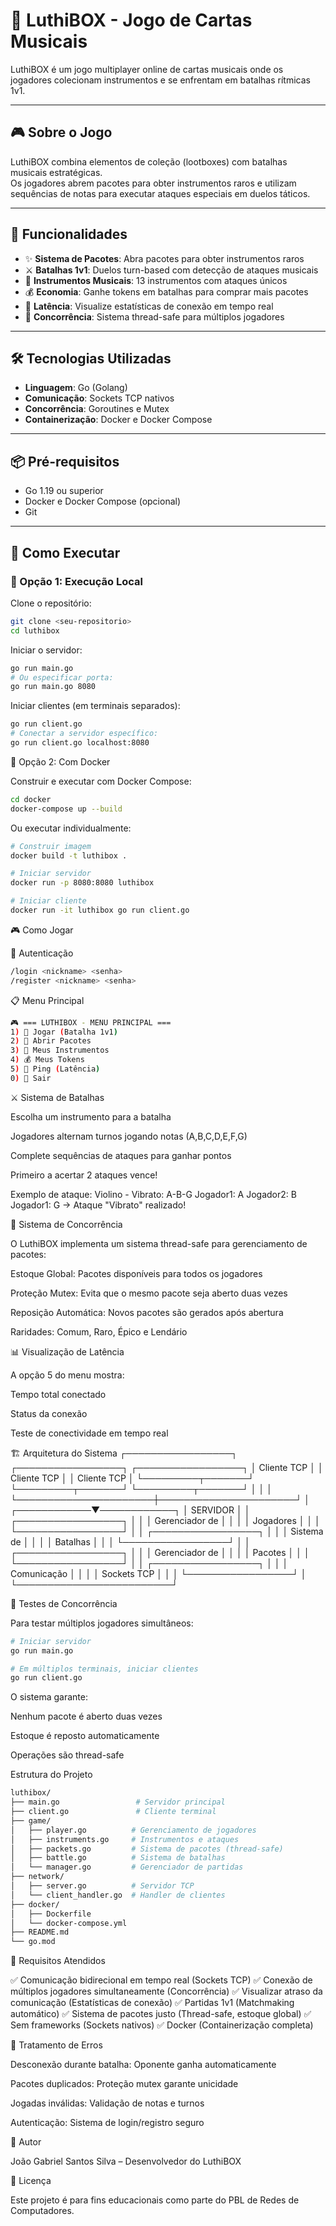# 🎵 LuthiBOX - Jogo de Cartas Musicais  

LuthiBOX é um jogo multiplayer online de cartas musicais onde os jogadores colecionam instrumentos e se enfrentam em batalhas rítmicas 1v1.  

---

## 🎮 Sobre o Jogo  
LuthiBOX combina elementos de coleção (lootboxes) com batalhas musicais estratégicas.  
Os jogadores abrem pacotes para obter instrumentos raros e utilizam sequências de notas para executar ataques especiais em duelos táticos.  

---

## 🚀 Funcionalidades  
- ✨ **Sistema de Pacotes**: Abra pacotes para obter instrumentos raros  
- ⚔️ **Batalhas 1v1**: Duelos turn-based com detecção de ataques musicais  
- 🎵 **Instrumentos Musicais**: 13 instrumentos com ataques únicos  
- 💰 **Economia**: Ganhe tokens em batalhas para comprar mais pacotes  
- 📡 **Latência**: Visualize estatísticas de conexão em tempo real  
- 🔄 **Concorrência**: Sistema thread-safe para múltiplos jogadores  

---

## 🛠️ Tecnologias Utilizadas  
- **Linguagem**: Go (Golang)  
- **Comunicação**: Sockets TCP nativos  
- **Concorrência**: Goroutines e Mutex  
- **Containerização**: Docker e Docker Compose  

---

## 📦 Pré-requisitos  
- Go 1.19 ou superior  
- Docker e Docker Compose (opcional)  
- Git  

---

## 🏃 Como Executar  

### 🔹 Opção 1: Execução Local  

Clone o repositório:  
```bash
git clone <seu-repositorio>
cd luthibox
```

Iniciar o servidor:
```bash
go run main.go
# Ou especificar porta:
go run main.go 8080
```

Iniciar clientes (em terminais separados):
```bash
go run client.go
# Conectar a servidor específico:
go run client.go localhost:8080
```

🔹 Opção 2: Com Docker

Construir e executar com Docker Compose:
```bash
cd docker
docker-compose up --build
```

Ou executar individualmente:
```bash
# Construir imagem
docker build -t luthibox .

# Iniciar servidor
docker run -p 8080:8080 luthibox

# Iniciar cliente
docker run -it luthibox go run client.go
```

🎮 Como Jogar

🔑 Autenticação
```bash
/login <nickname> <senha>
/register <nickname> <senha>
```

📋 Menu Principal
```bash
🎮 === LUTHIBOX - MENU PRINCIPAL ===
1) 🎲 Jogar (Batalha 1v1)
2) 🎁 Abrir Pacotes
3) 🎵 Meus Instrumentos
4) 💰 Meus Tokens
5) 📡 Ping (Latência)
0) 🚪 Sair
```

⚔️ Sistema de Batalhas

Escolha um instrumento para a batalha

Jogadores alternam turnos jogando notas (A,B,C,D,E,F,G)

Complete sequências de ataques para ganhar pontos

Primeiro a acertar 2 ataques vence!

Exemplo de ataque:
Violino - Vibrato: A-B-G
Jogador1: A
Jogador2: B
Jogador1: G
→ Ataque "Vibrato" realizado!

🔧 Sistema de Concorrência

O LuthiBOX implementa um sistema thread-safe para gerenciamento de pacotes:

Estoque Global: Pacotes disponíveis para todos os jogadores

Proteção Mutex: Evita que o mesmo pacote seja aberto duas vezes

Reposição Automática: Novos pacotes são gerados após abertura

Raridades: Comum, Raro, Épico e Lendário

📊 Visualização de Latência

A opção 5 do menu mostra:

Tempo total conectado

Status da conexão

Teste de conectividade em tempo real

🏗️ Arquitetura do Sistema
┌─────────────────┐    ┌─────────────────┐    ┌─────────────────┐
│   Cliente TCP   │    │   Cliente TCP   │    │   Cliente TCP   │
└─────────┬───────┘    └─────────┬───────┘    └─────────┬───────┘
          │                      │                      │
          └──────────────────────┼──────────────────────┘
                                 │
                    ┌────────────▼────────────┐
                    │        SERVIDOR         │
                    │   ┌─────────────────┐   │
                    │   │  Gerenciador de │   │
                    │   │    Jogadores    │   │
                    │   └─────────────────┘   │
                    │   ┌─────────────────┐   │
                    │   │  Sistema de     │   │
                    │   │    Batalhas     │   │
                    │   └─────────────────┘   │
                    │   ┌─────────────────┐   │
                    │   │  Gerenciador de │   │
                    │   │    Pacotes      │   │
                    │   └─────────────────┘   │
                    │   ┌─────────────────┐   │
                    │   │  Comunicação    │   │
                    │   │   Sockets TCP   │   │
                    │   └─────────────────┘   │
                    └─────────────────────────┘

🧪 Testes de Concorrência

Para testar múltiplos jogadores simultâneos:
```bash
# Iniciar servidor
go run main.go

# Em múltiplos terminais, iniciar clientes
go run client.go
```

O sistema garante:

Nenhum pacote é aberto duas vezes

Estoque é reposto automaticamente

Operações são thread-safe

Estrutura do Projeto
```bash
luthibox/
├── main.go                 # Servidor principal
├── client.go               # Cliente terminal
├── game/
│   ├── player.go          # Gerenciamento de jogadores
│   ├── instruments.go     # Instrumentos e ataques
│   ├── packets.go         # Sistema de pacotes (thread-safe)
│   ├── battle.go          # Sistema de batalhas
│   └── manager.go         # Gerenciador de partidas
├── network/
│   ├── server.go          # Servidor TCP
│   └── client_handler.go  # Handler de clientes
├── docker/
│   ├── Dockerfile
│   └── docker-compose.yml
├── README.md
└── go.mod
```

🎯 Requisitos Atendidos

✅ Comunicação bidirecional em tempo real (Sockets TCP)
✅ Conexão de múltiplos jogadores simultaneamente (Concorrência)
✅ Visualizar atraso da comunicação (Estatísticas de conexão)
✅ Partidas 1v1 (Matchmaking automático)
✅ Sistema de pacotes justo (Thread-safe, estoque global)
✅ Sem frameworks (Sockets nativos)
✅ Docker (Containerização completa)

🐛 Tratamento de Erros

Desconexão durante batalha: Oponente ganha automaticamente

Pacotes duplicados: Proteção mutex garante unicidade

Jogadas inválidas: Validação de notas e turnos

Autenticação: Sistema de login/registro seguro

📝 Autor

João Gabriel Santos Silva – Desenvolvedor do LuthiBOX

📄 Licença

Este projeto é para fins educacionais como parte do PBL de Redes de Computadores.